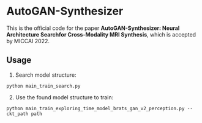 # AutoGAN-Synthesizer

This is the official code for the paper **AutoGAN-Synthesizer: Neural Architecture Searchfor Cross-Modality MRI Synthesis**, which is accepted by MICCAI 2022.

## Usage

1. Search model structure:

```
python main_train_search.py
```

2. Use the found model structure to train:

```
python main_train_exploring_time_model_brats_gan_v2_perception.py --ckt_path path

```
